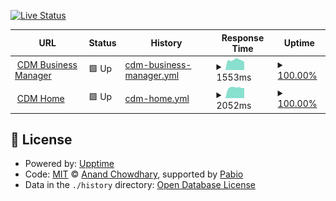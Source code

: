 [![Live Status](https://img.shields.io/badge/Live_Status-Check_Here-brightgreen)](https://crudoimageofficial.github.io/up/)

<!--start: status pages-->
<!-- This summary is generated by Upptime (https://github.com/upptime/upptime) -->
<!-- Do not edit this manually, your changes will be overwritten -->
<!-- prettier-ignore -->
| URL | Status | History | Response Time | Uptime |
| --- | ------ | ------- | ------------- | ------ |
| <img alt="" src="https://icons.duckduckgo.com/ip3/crudoimage.business.ico" height="13"> [CDM Business Manager](https://crudoimage.business/login) | 🟩 Up | [cdm-business-manager.yml](https://github.com/crudoimageofficial/up/commits/HEAD/history/cdm-business-manager.yml) | <details><summary><img alt="Response time graph" src="./graphs/cdm-business-manager/response-time-week.png" height="20"> 1553ms</summary><br><a href="https://crudoimageofficial.github.io/up/history/cdm-business-manager"><img alt="Response time 1531" src="https://img.shields.io/endpoint?url=https%3A%2F%2Fraw.githubusercontent.com%2Fcrudoimageofficial%2Fup%2FHEAD%2Fapi%2Fcdm-business-manager%2Fresponse-time.json"></a><br><a href="https://crudoimageofficial.github.io/up/history/cdm-business-manager"><img alt="24-hour response time 1533" src="https://img.shields.io/endpoint?url=https%3A%2F%2Fraw.githubusercontent.com%2Fcrudoimageofficial%2Fup%2FHEAD%2Fapi%2Fcdm-business-manager%2Fresponse-time-day.json"></a><br><a href="https://crudoimageofficial.github.io/up/history/cdm-business-manager"><img alt="7-day response time 1553" src="https://img.shields.io/endpoint?url=https%3A%2F%2Fraw.githubusercontent.com%2Fcrudoimageofficial%2Fup%2FHEAD%2Fapi%2Fcdm-business-manager%2Fresponse-time-week.json"></a><br><a href="https://crudoimageofficial.github.io/up/history/cdm-business-manager"><img alt="30-day response time 1531" src="https://img.shields.io/endpoint?url=https%3A%2F%2Fraw.githubusercontent.com%2Fcrudoimageofficial%2Fup%2FHEAD%2Fapi%2Fcdm-business-manager%2Fresponse-time-month.json"></a><br><a href="https://crudoimageofficial.github.io/up/history/cdm-business-manager"><img alt="1-year response time 1531" src="https://img.shields.io/endpoint?url=https%3A%2F%2Fraw.githubusercontent.com%2Fcrudoimageofficial%2Fup%2FHEAD%2Fapi%2Fcdm-business-manager%2Fresponse-time-year.json"></a></details> | <details><summary><a href="https://crudoimageofficial.github.io/up/history/cdm-business-manager">100.00%</a></summary><a href="https://crudoimageofficial.github.io/up/history/cdm-business-manager"><img alt="All-time uptime 100.00%" src="https://img.shields.io/endpoint?url=https%3A%2F%2Fraw.githubusercontent.com%2Fcrudoimageofficial%2Fup%2FHEAD%2Fapi%2Fcdm-business-manager%2Fuptime.json"></a><br><a href="https://crudoimageofficial.github.io/up/history/cdm-business-manager"><img alt="24-hour uptime 100.00%" src="https://img.shields.io/endpoint?url=https%3A%2F%2Fraw.githubusercontent.com%2Fcrudoimageofficial%2Fup%2FHEAD%2Fapi%2Fcdm-business-manager%2Fuptime-day.json"></a><br><a href="https://crudoimageofficial.github.io/up/history/cdm-business-manager"><img alt="7-day uptime 100.00%" src="https://img.shields.io/endpoint?url=https%3A%2F%2Fraw.githubusercontent.com%2Fcrudoimageofficial%2Fup%2FHEAD%2Fapi%2Fcdm-business-manager%2Fuptime-week.json"></a><br><a href="https://crudoimageofficial.github.io/up/history/cdm-business-manager"><img alt="30-day uptime 100.00%" src="https://img.shields.io/endpoint?url=https%3A%2F%2Fraw.githubusercontent.com%2Fcrudoimageofficial%2Fup%2FHEAD%2Fapi%2Fcdm-business-manager%2Fuptime-month.json"></a><br><a href="https://crudoimageofficial.github.io/up/history/cdm-business-manager"><img alt="1-year uptime 100.00%" src="https://img.shields.io/endpoint?url=https%3A%2F%2Fraw.githubusercontent.com%2Fcrudoimageofficial%2Fup%2FHEAD%2Fapi%2Fcdm-business-manager%2Fuptime-year.json"></a></details>
| <img alt="" src="https://icons.duckduckgo.com/ip3/crudoimage.com.ico" height="13"> [CDM Home](https://crudoimage.com/) | 🟩 Up | [cdm-home.yml](https://github.com/crudoimageofficial/up/commits/HEAD/history/cdm-home.yml) | <details><summary><img alt="Response time graph" src="./graphs/cdm-home/response-time-week.png" height="20"> 2052ms</summary><br><a href="https://crudoimageofficial.github.io/up/history/cdm-home"><img alt="Response time 2172" src="https://img.shields.io/endpoint?url=https%3A%2F%2Fraw.githubusercontent.com%2Fcrudoimageofficial%2Fup%2FHEAD%2Fapi%2Fcdm-home%2Fresponse-time.json"></a><br><a href="https://crudoimageofficial.github.io/up/history/cdm-home"><img alt="24-hour response time 1711" src="https://img.shields.io/endpoint?url=https%3A%2F%2Fraw.githubusercontent.com%2Fcrudoimageofficial%2Fup%2FHEAD%2Fapi%2Fcdm-home%2Fresponse-time-day.json"></a><br><a href="https://crudoimageofficial.github.io/up/history/cdm-home"><img alt="7-day response time 2052" src="https://img.shields.io/endpoint?url=https%3A%2F%2Fraw.githubusercontent.com%2Fcrudoimageofficial%2Fup%2FHEAD%2Fapi%2Fcdm-home%2Fresponse-time-week.json"></a><br><a href="https://crudoimageofficial.github.io/up/history/cdm-home"><img alt="30-day response time 2172" src="https://img.shields.io/endpoint?url=https%3A%2F%2Fraw.githubusercontent.com%2Fcrudoimageofficial%2Fup%2FHEAD%2Fapi%2Fcdm-home%2Fresponse-time-month.json"></a><br><a href="https://crudoimageofficial.github.io/up/history/cdm-home"><img alt="1-year response time 2172" src="https://img.shields.io/endpoint?url=https%3A%2F%2Fraw.githubusercontent.com%2Fcrudoimageofficial%2Fup%2FHEAD%2Fapi%2Fcdm-home%2Fresponse-time-year.json"></a></details> | <details><summary><a href="https://crudoimageofficial.github.io/up/history/cdm-home">100.00%</a></summary><a href="https://crudoimageofficial.github.io/up/history/cdm-home"><img alt="All-time uptime 100.00%" src="https://img.shields.io/endpoint?url=https%3A%2F%2Fraw.githubusercontent.com%2Fcrudoimageofficial%2Fup%2FHEAD%2Fapi%2Fcdm-home%2Fuptime.json"></a><br><a href="https://crudoimageofficial.github.io/up/history/cdm-home"><img alt="24-hour uptime 100.00%" src="https://img.shields.io/endpoint?url=https%3A%2F%2Fraw.githubusercontent.com%2Fcrudoimageofficial%2Fup%2FHEAD%2Fapi%2Fcdm-home%2Fuptime-day.json"></a><br><a href="https://crudoimageofficial.github.io/up/history/cdm-home"><img alt="7-day uptime 100.00%" src="https://img.shields.io/endpoint?url=https%3A%2F%2Fraw.githubusercontent.com%2Fcrudoimageofficial%2Fup%2FHEAD%2Fapi%2Fcdm-home%2Fuptime-week.json"></a><br><a href="https://crudoimageofficial.github.io/up/history/cdm-home"><img alt="30-day uptime 100.00%" src="https://img.shields.io/endpoint?url=https%3A%2F%2Fraw.githubusercontent.com%2Fcrudoimageofficial%2Fup%2FHEAD%2Fapi%2Fcdm-home%2Fuptime-month.json"></a><br><a href="https://crudoimageofficial.github.io/up/history/cdm-home"><img alt="1-year uptime 100.00%" src="https://img.shields.io/endpoint?url=https%3A%2F%2Fraw.githubusercontent.com%2Fcrudoimageofficial%2Fup%2FHEAD%2Fapi%2Fcdm-home%2Fuptime-year.json"></a></details>

<!--end: status pages-->

## 📄 License

- Powered by: [Upptime](https://github.com/upptime/upptime)
- Code: [MIT](./LICENSE) © [Anand Chowdhary](https://anandchowdhary.com), supported by [Pabio](https://pabio.com)
- Data in the `./history` directory: [Open Database License](https://opendatacommons.org/licenses/odbl/1-0/)
